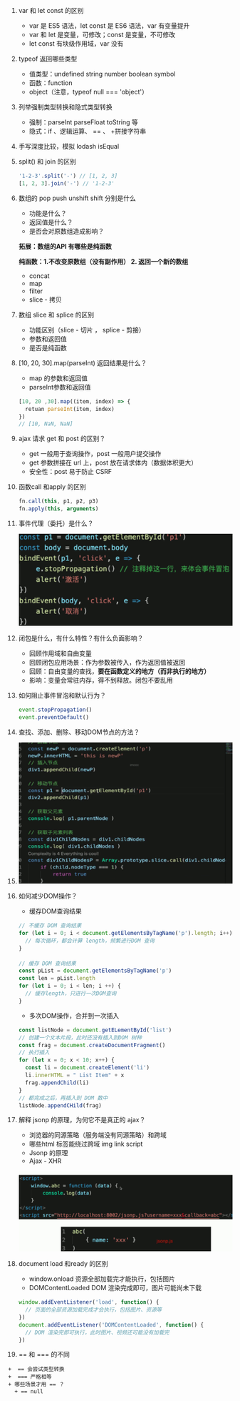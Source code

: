 1. var 和 let const 的区别
   + var 是 ES5 语法，let const 是 ES6 语法，var 有变量提升
   + var 和 let 是变量，可修改；const 是变量，不可修改
   + let const 有块级作用域，var 没有



2. typeof 返回哪些类型
   + 值类型：undefined string number boolean symbol
   + 函数：function
   + object（注意，typeof null === 'object'）



3. 列举强制类型转换和隐式类型转换 

   + 强制：parseInt parseFloat toString 等
   + 隐式：if  、逻辑运算、 == 、 +拼接字符串

4. 手写深度比较，模拟 lodash isEqual

   

5. split() 和 join 的区别

   ```js
   '1-2-3'.split('-') // [1, 2, 3]
   [1, 2, 3].join('-') // '1-2-3'
   ```

   

6. 数组的 pop push unshift shift 分别是什么

   + 功能是什么？
   + 返回值是什么？
   + 是否会对原数组造成影响？

   **拓展：数组的API 有哪些是纯函数**

   **纯函数：1.不改变原数组（没有副作用） 2. 返回一个新的数组**

   + concat
   + map
   + filter
   + slice  - 拷贝



7. 数组 slice 和 splice 的区别

   + 功能区别（slice - 切片 ， splice - 剪接）
   + 参数和返回值
   + 是否是纯函数

   

8. [10, 20, 30].map(parseInt) 返回结果是什么？

   + map 的参数和返回值
   + parseInt参数和返回值

   ```js
   [10, 20 ,30].map((item, index) => {
     retuan parseInt(item, index)
   })
   // [10, NaN, NaN]
   ```

   

9. ajax 请求 get 和 post 的区别？

   + get 一般用于查询操作，post 一般用户提交操作
   + get 参数拼接在 url 上，post 放在请求体内（数据体积更大）
   + 安全性：post 易于防止 CSRF

10. 函数call 和apply 的区别

    ```js
    fn.call(this, p1, p2, p3)
    fn.apply(this, arguments)
    ```

    

11. 事件代理（委托）是什么？

    ![image-20210127162121612](./img/image-20210127162121612.png)

12. 闭包是什么，有什么特性？有什么负面影响？

    + 回顾作用域和自由变量
    + 回顾闭包应用场景：作为参数被传入，作为返回值被返回
    + 回顾：自由变量的查找，**要在函数定义的地方（而非执行的地方）**
    + 影响：变量会常驻内存，得不到释放。闭包不要乱用

    

13. 如何阻止事件冒泡和默认行为？

    ```js
    event.stopPropagation()
    event.preventDefault()
    ```

14. 查找、添加、删除、移动DOM节点的方法？

15. ![image-20210127162833134](./img/image-20210127162833134.png)

    

16. 如何减少DOM操作？

    + 缓存DOM查询结果

    ```js
    // 不缓存 DOM 查询结果
    for (let i = 0; i < document.getElementsByTagName('p').length; i++) {
      // 每次循环，都会计算 length，频繁进行DOM 查询
    }
    
    // 缓存 DOM 查询结果
    const pList = document.getElementsByTagName('p')
    const len = pList.length
    for (let i = 0; i < len; i ++) {
      // 缓存length，只进行一次DOM查询
    }
    ```

    + 多次DOM操作，合并到一次插入

    ```js
    const listNode = document.getELementById('list')
    // 创建一个文本片段，此时还没有插入到DOM 树种
    const frag = document.createDocumentFragment()
    // 执行插入
    for (let x = 0; x < 10; x++) {
      const li = document.createElement('li')
      li.innerHTML = " List Item" + x
      frag.appendChild(li)
    }
    // 都完成之后，再插入到 DOM 数中
    listNode.appendCHild(frag)
    ```

17. 解释 jsonp 的原理，为何它不是真正的 ajax？

    + 浏览器的同源策略（服务端没有同源策略）和跨域
    + 哪些html 标签能绕过跨域 img link script
    + Jsonp 的原理
    + Ajax  - XHR

    ![image-20210127163409201](./img/image-20210127163409201.png)

18. document load 和ready 的区别

    + window.onload 资源全部加载完才能执行，包括图片
    + DOMContentLoaded DOM 渲染完成即可，图片可能尚未下载

    ```js
    window.addEventListener('load', function() {
      // 页面的全部资源加载完成才会执行，包括图片、资源等
    })
    document.addEventListener('DOMContentLoaded', function() {
      // DOM 渲染完即可执行，此时图片、视频还可能没有加载完
    })
    ```

    

19.  == 和 === 的不同

    +  == 会尝试类型转换
    +  === 严格相等
    + 哪些场景才用 == ？
      + == null